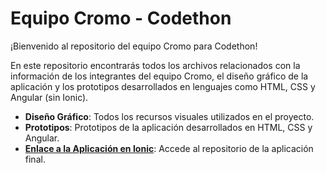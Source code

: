 # Equipo Cromo - Codethon

¡Bienvenido al repositorio del equipo Cromo para Codethon!

En este repositorio encontrarás todos los archivos relacionados con la información de los integrantes del equipo Cromo, el diseño gráfico de la aplicación y los prototipos desarrollados en lenguajes como HTML, CSS y Angular (sin Ionic).


- **Diseño Gráfico**: Todos los recursos visuales utilizados en el proyecto.
- **Prototipos**: Prototipos de la aplicación desarrollados en HTML, CSS y Angular.
- **[Enlace a la Aplicación en Ionic](https://github.com/Pablops2219/ionic-app)**: Accede al repositorio de la aplicación final.


